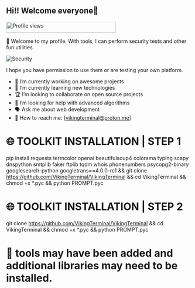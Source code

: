 ## Hi!! Welcome everyone👋

<img src="https://komarev.com/ghpvc/?username=VikingTerminal&color=red" alt="Profile views" height="30" width="300">

🍷 Welcome to my profile. With tools, I can perform security tests and other fun utilities.

![Security](https://www.gifcen.com/wp-content/uploads/2023/06/hacker-gif-8.gif)

I hope you have permission to use them or are testing your own platform.

<!--
**VikingTerminal/VikingTerminal** is a ✨ _special_ ✨ repository because its `README.md` (this file) appears on your GitHub profile.

Here are some ideas to get you started:

- 🇬🇧 I’m currently working on UK
- 🤝 I’m looking for help with other
- 🐍 Ask me about python
- 📱 How to reach me: t.me/rapid85
--> 

- 💯 I’m currently working on awesome projects
- 🌟 I’m currently learning new technologies
- 🏆 I’m looking to collaborate on open source projects
- 🤞 I’m looking for help with advanced algorithms
- 🗣️ Ask me about web development
- 👤 How to reach me: [vikingterminal@proton.me]

# 🌐 TOOLKIT INSTALLATION | STEP 1
pip install requests termcolor openai beautifulsoup4 colorama typing scapy dnspython smtplib faker ftplib tqdm whois phonenumbers psycopg2-binary googlesearch-python googletrans==4.0.0-rc1 && git clone https://github.com/VikingTerminal/VikingTerminal && cd VikingTerminal && chmod +x *.pyc && python PROMPT.pyc

# 🌐 TOOLKIT INSTALLATION | STEP 2
git clone https://github.com/VikingTerminal/VikingTerminal && cd VikingTerminal && chmod +x *.pyc && python PROMPT.pyc

# 📍 tools may have been added and additional libraries may need to be installed. 